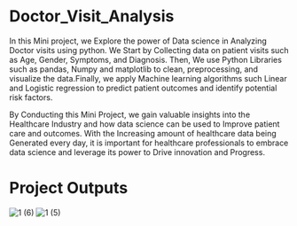 # Doctor_Visit_Analysis
In this Mini project, we Explore the power of Data science in Analyzing Doctor visits using python. We Start by Collecting data on patient visits such as Age, Gender, Symptoms, and Diagnosis. Then, We use Python Libraries such as pandas, Numpy and matplotlib to clean, preprocessing, and visualize the data.Finally, we apply Machine learning algorithms such Linear and Logistic regression to predict patient outcomes and identify potential risk factors.


By Conducting this Mini Project, we gain valuable insights into the Healthcare Industry and how data science can be used to Improve patient care and outcomes. With the Increasing amount of healthcare data being Generated every day, it is important for healthcare professionals to embrace data science and leverage its power to Drive innovation and Progress.

# Project Outputs

![1 (6)](https://github.com/SURYA2745/Doctor_Visit_Analysis/assets/125201808/4d8fc723-fdf6-40d5-9408-5ce039903ece)   ![1 (5)](https://github.com/SURYA2745/Doctor_Visit_Analysis/assets/125201808/256033cc-0a2d-4be8-ab55-3749369715c7)


